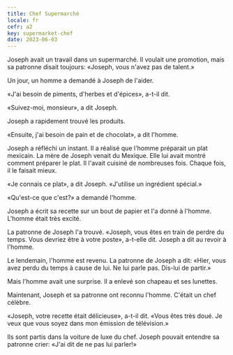 ```yaml
---
title: Chef Supermarché
locale: fr
cefr: a2
key: supermarket-chef
date: 2023-06-03
---
```


Joseph avait un travail dans un supermarché. Il voulait une promotion, mais sa patronne disait toujours: «Joseph, vous n'avez pas de talent.»

Un jour, un homme a demandé à Joseph de l'aider.

«J'ai besoin de piments, d'herbes et d'épices», a-t-il dit.

«Suivez-moi, monsieur», a dit Joseph.

Joseph a rapidement trouvé les produits.

«Ensuite, j'ai besoin de pain et de chocolat», a dit l'homme.

Joseph a réfléchi un instant. Il a réalisé que l'homme préparait un plat mexicain. La mère de Joseph venait du Mexique. Elle lui avait montré comment préparer le plat. Il l'avait cuisiné de nombreuses fois. Chaque fois, il le faisait mieux.

«Je connais ce plat», a dit Joseph. «J'utilise un ingrédient spécial.»

«Qu'est-ce que c'est?» a demandé l'homme.

Joseph a écrit sa recette sur un bout de papier et l'a donné à l'homme. L'homme était très excité.

La patronne de Joseph l'a trouvé. «Joseph, vous êtes en train de perdre du temps. Vous devriez être à votre poste», a-t-elle dit. Joseph a dit au revoir à l'homme.

Le lendemain, l'homme est revenu. La patronne de Joseph a dit: «Hier, vous avez perdu du temps à cause de lui. Ne lui parle pas. Dis-lui de partir.»

Mais l'homme avait une surprise. Il a enlevé son chapeau et ses lunettes.

Maintenant, Joseph et sa patronne ont reconnu l'homme. C'était un chef célèbre.

«Joseph, votre recette était délicieuse», a-t-il dit. «Vous êtes très doué. Je veux que vous soyez dans mon émission de télévision.»

Ils sont partis dans la voiture de luxe du chef. Joseph pouvait entendre sa patronne crier: «J'ai dit de ne pas lui parler!»